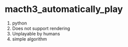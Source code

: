 # macth3_automatically_play

1. python
2. Does not support rendering
3. Unplayable by humans
4. simple algorithm

